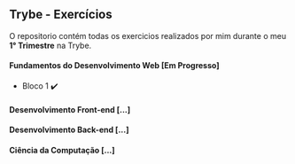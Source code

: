 ## Trybe - Exercícios
O repositorio contém todas os exercicios realizados por mim durante o meu <b>1° Trimestre</b> na Trybe.

#### Fundamentos do Desenvolvimento Web [Em Progresso]

- Bloco 1 :heavy_check_mark:

#### Desenvolvimento Front-end [...]

#### Desenvolvimento Back-end [...]

#### Ciência da Computação [...]
